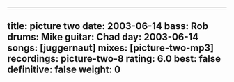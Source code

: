 
---
title: picture two
date: 2003-06-14
bass:	Rob
drums:	Mike
guitar:	Chad
day: 2003-06-14
songs: [juggernaut]
mixes: [picture-two-mp3]
recordings: picture-two-8
rating: 6.0
best: false
definitive: false
weight: 0
---
